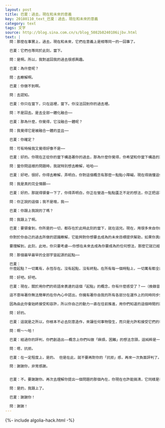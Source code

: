 ```yaml
---
layout: post
title: 巴夏：過去，現在和未來的意義
key: 20180110_text_巴夏：過去，現在和未來的意義
category: text
tags: 文字
source: http://blog.sina.com.cn/s/blog_5082b8240106ijbv.html
text: |
  問：那麼在事實上，過去，現在和未來，它們在意義上是相等同一的一回事了。

  巴夏：它們也等同於此刻，當下。

  問：是啊。所以，我對返回我的過去很感興趣。

  巴夏：為什麼呢？

  問：去瞭解啊。

  巴夏：你做不到啊。

  問：去認知。

  巴夏：你只在當下，只在這裡，當下。你沒法回到你的過去裡。

  問：不是回去。是去全部一體化融合⋯⋯

  巴夏：那為什麼，你覺得，它沒融合一體呢？

  問：我覺得它是被融合一體的並且⋯⋯

  巴夏：你確定？

  問：可有時候我又覺得好像不是⋯⋯

  巴夏：好的。你現在正從你的當下構造著你的過去，那為什麼你覺得，你希望和你當下構造的過去保持聯繫？

  問：當你問這樣的問題時，我就特別想去瞭解，哈哈⋯⋯

  巴夏：好吧，很好。你得去瞭解，弄明白，你對這個概念有那麼一點點小障礙。現在得搞懂這個動機。弄明白，當你察覺到需要，當你產生需要的時候，要去瞭解，那是以你現在的自我，來審視觀察你的過去，那麼就此而言，你此刻就從你現在的自我，從全部的那些想法印象裡，正在營造，並且正在把它們都投射進你的所謂過去概念裡，以至於從你的現在裡，你用了你找到的令你滿意的某種方式，把它們從現在刪除剝離出去，把它們遷移到所謂的過去來觀看——你也許在你的過去發現某些了不起的事情，依然在給予著你自己愉快舒適的感受，而這會引領你的洞察力去領悟到某種渴望——對於那個所謂」過去「的現實實相，你是真的希望它發生在你的現在，但還尚未完全心甘情願的去允許它這樣做。

  問：我是真的完全情願⋯⋯

  巴夏：好的，那就得領會一下了，你得弄明白，你正在營造一點點匱乏不足的想法，你正把這不足匱乏的想法，被你從你的現在脫離出來，轉移投射到你的過去，而這樣的話，你將是不完整的你。你跟上我了嗎？

  問：你正說的這個；我不是哦，我⋯⋯

  巴夏：你跟上我說的了嗎？

  問：我跟上了啊。

  巴夏：要領會到，你所是的一切，都存在於此時此刻的當下，就在這兒。現在，用很多來自你的內在的，你稱之為過去的想法來體驗實踐，並以這樣的方式來認知瞭解你的自我，這沒任何不妥，我們並沒說這有什麼錯。只是單純的去領會——你具有全部能力，去在當下完全知曉著——有關你自我的全部內容，並且知曉這個全部的內涵，它內在自身是完整的。

  你對於你自己的過去所做的認識瞭解，它能夠對你想要去成為的未來目標提供幫助，如果你真的相信這樣的概念觀念，那麼你要弄明白，你純粹正在給你自己構造一個分鏡頭劇本來顯現你自我內嵌的這個限制和侷限，也即，你已經通過構造時間的線性概念來營造你的視角和觀看點，以便於你可以在一個讓你習慣的友好的界面上，來經歷體驗你自己，這個讓你感到習慣友好的界面，能夠讓你把你所謂的「過去」 吸入你的現在，並以此來讓你自己覺得和所謂的你的「未來」有聯繫，通過這樣的界面把你的過去，通過你的現在，再關聯到未來而產生共鳴，就在此地，就在此刻，這就是你想為你自己營造的。

  要理解到，此刻，此地，你只要考慮——你想在未來去成為你要成為的任何想法，那麼它就已經存在於未來，同樣的，它也就始終被鎖在那未來裡了。就如同你對你自己在「過去」的任何想法，會停留在過去一樣，並且不允許它和你現在的——你自我內在中的全部想法融合一體。因此，去仔細查看全部你想要的。但要弄明白，它會始終把你引領回到那個了悟上，也即你所有想要的，當下你都已經擁有了。現在，你想要回到過去，是想要探查什麼？

  問：那個最早最早的全部宇宙起源的起點⋯⋯

  巴夏：
  什麼起點？一切萬有，永恆存在。沒有起點，沒有終點。在所有每一個時點上，一切萬有都全部存在，這是因為時間是在一切萬有的內在中被構造的概念，它過去是永遠一切潛在的，並且現在是永遠一切潛在的，而且還將會永遠是一切潛在的，那麼簡單的來陳述這一點，就是：一切萬有，永恆存在著。

  問：好吧。好吧。

  巴夏：現在，關於用你們的術語來表達的這個「起點」的概念，你有什麼感受了？⋯⋯（換錄音磁帶，導致丟失一段對話）⋯⋯你在一個時刻只會對一個想法予以高度集中的注意力聚焦。

  這不意味著你無法簡單的在你內心中認出，你擁有著你自我的所有各部分在運作上的同時同步效果——來強化在任何某一時刻下，你所經歷體驗到的那些受限的限制性聚焦中的每一個。那由此來說，你根本不必擔憂失去任何東西。當你允許你自己去認清這個同時同步所有各部分一齊運作的概念，那麼無論你允許你自己去經歷體驗什麼，無論你為你自己營造什麼樣的聚焦限制，這作用效果永遠是平等的，隨著你對於你的自我，作為一體化集合的自我，有了更完整的，更廣泛深入的理解感受，你就總會發現——你自己從那個限制當中重新擺脫出來。

  因為由此你會始終接受和容許，所以你自己的動力一直在往前推進，用你們知道的這個時間的說法，這動力持續存在。而你通過單純的允許接受，就可以增大這個動力勢頭。單純的瞭解到——你根本不必去刻意造做任何事物而讓它們發生。你只須讓某個想法保持在穩固而不動搖的方向上。所有的宇宙創造——在所有的宇宙創造內在中——那唯一不變的就是變化。那麼倘若你完全接受和承認宇宙萬物就是它真正本來所是的本來面目，接受和承認你自己的本來面目，那麼你就會永遠在變動變化。

  問：好的。

  巴夏：這就是之所以，你根本不必去刻意造作，來讓任何事物發生，而只是允許和接受它們的發生。你只須去讓某個想法保持穩固而不動搖。

  問：啊～～哈！

  巴夏：經過你的評判，你們創造出——概念上你們叫做「麻煩，困難」的想法念頭，這純粹是一個你不願意允許你去具體化改變的託辭和藉口。

  問：嗯，抗拒。

  巴夏：在一定程度上，是的。 但是在此，就不要再對你的「抗拒」感，再來一次負面評判了。這樣你就會加重你的造作感，刻意逼迫感，讓你更不自然，產生更多抗拒。要弄明白，如果你已經產生了那個「困難，麻煩」的想法，那你這個想法就是為了你的某一目的意圖所營造的。這目的意圖，和你在這個維度內對你自我的探索研究是一致同步的，而正由此，你根本不必去評判那些對你自我的特定視角，並且要理解它們所服務的那個目的意圖。隨之它們同樣也會接受和允許去改變——而你始終在運動變化。

  問：謝謝你，非常感謝。


  巴夏：不。要謝謝你。再次去理解你提出一個問題的那個內在，你現在也許能搞清，它同樣是已經在服務著你，把你自我內在中的知曉，從你內在中分離在外的目標意圖。（你提出一個問題時，答案同時在你內在中，而問題的回答，只是在服務於這個分離意圖的反射）但現在只需要搞清楚，如果你能問出問題，你就已經產生變化了。否則的話，你甚至不會意識到這有個問題要問。你跟上我了嗎？

  問：是的，我跟上了。

  巴夏：謝謝你！

  問：謝謝！
---
```


{%- include algolia-hack.html -%}
